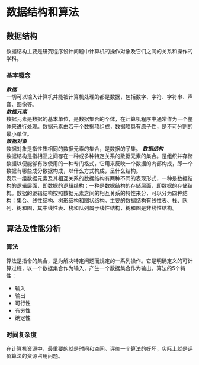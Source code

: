 # 数据结构和算法
## 数据结构
数据结构主要是研究程序设计问题中计算机的操作对象及它们之间的关系和操作的学科。
### 基本概念
 ***数据***  
一切可以输入计算机并能被计算机处理的都是数据，包括数字、字符、字符串、声音、图像等。  
***数据元素***  
数据元素是数据的基本单位，是数据集合的个体，在计算机程序中通常作为一个整体来进行处理。数据元素由若干个数据项组成，数据项具有原子性，是不可分割的最小单位。  
***数据对象***  
    数据对象是指性质相同的数据元素的集合，是数据的子集。
***数据结构***  
数据结构是指相互之间存在一种或多种特定关系的数据元素的集合。是组织并存储数据以便能够有效使用的一种专门格式，它用来反映一个数据的内部构成，即一个数据有哪些成分数据构成，以什么方式构成，呈什么结构。  
表示一组数据元素及其相互关系的数据结构有两种不同的表现形式，一种是数据结构的逻辑层面，即数据的逻辑结构；一种是数据结构的存储层面，即数据的存储结构。数据的逻辑结构按照数据元素之间的相互关系的特性来分，可以分为四种结构：集合、线性结构、树形结构和图状结构。主要的数据结构有线性表、栈、队列、树和图，其中线性表、栈和队列属于线性结构，树和图是非线性结构。
## 算法及性能分析
### 算法
算法是指令的集合，是为解决特定问题而规定的一系列操作。它是明确定义的可计算过程，以一个数据集合作为输入，产生一个数据集合作为输出。算法的5个特性：
* 输入
* 输出
* 可行性
* 有穷性
* 确定性
### 时间复杂度
在计算机资源中，最重要的就是时间和空间。评价一个算法的好坏，实际上就是评价算法的资源占用问题。
